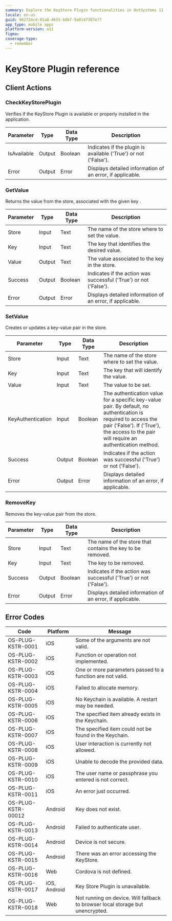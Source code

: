 ```yaml
---
summary: Explore the KeyStore Plugin functionalities in OutSystems 11 (O11), including client actions, and error handling.
locale: en-us
guid: 962724cd-01a8-4655-b8bf-9a0147387e77
app_type: mobile apps
platform-version: o11
figma:
coverage-type:
  - remember
---
```


# KeyStore Plugin reference

## Client Actions

### CheckKeyStorePlugin

Verifies if the KeyStore Plugin is available or properly installed in the application.

Parameter|Type|Data Type|Description
-|-|-|-
IsAvailable|Output|Boolean|Indicates if the plugin is available ('True') or not ('False').
Error|Output|Error|Displays detailed information of an error, if applicable.

### GetValue

Returns the value from the store, associated with the given key .

Parameter|Type|Data Type|Description
-|-|-|-
Store|Input|Text|The name of the store where to set the value.
Key|Input|Text|The key that identifies the desired value.
Value|Output|Text|The value associated to the key in the store.
Success|Output|Boolean|Indicates if the action was successful ('True') or not ('False').
Error|Output|Error|Displays detailed information of an error, if applicable.

### SetValue

Creates or updates a key-value pair in the store.

Parameter|Type|Data Type|Description
-|-|-|-
Store|Input|Text|The name of the store where to set the value.
Key|Input|Text|The key that will identify the value.
Value|Input|Text|The value to be set.
KeyAuthentication|Input|Boolean|The authentication value for a specific key-value pair. By default, no authentication is required to access the pair ('False'). If ('True'), the access to the pair will require an authentication method.
Success|Output|Boolean|Indicates if the action was successful ('True') or not ('False').
Error|Output|Error|Displays detailed information of an error, if applicable.

### RemoveKey

Removes the key-value pair from the store.

Parameter|Type|Data Type|Description
-|-|-|-
Store|Input|Text|The name of the store that contains the key to be removed.
Key|Input|Text|The key to be removed.
Success|Output|Boolean|Indicates if the action was successful ('True') or not ('False').
Error|Output|Error|Displays detailed information of an error, if applicable.

## Error Codes

Code|Platform|Message
-|-|-
OS-PLUG-KSTR-0001|iOS|Some of the arguments are not valid.
OS-PLUG-KSTR-0002|iOS|Function or operation not implemented.
OS-PLUG-KSTR-0003|iOS|One or more parameters passed to a function are not valid.
OS-PLUG-KSTR-0004|iOS|Failed to allocate memory.
OS-PLUG-KSTR-0005|iOS|No Keychain is available. A restart may be needed.
OS-PLUG-KSTR-0006|iOS|The specified item already exists in the Keychain.
OS-PLUG-KSTR-0007|iOS|The specified item could not be found in the Keychain.
OS-PLUG-KSTR-0008|iOS|User interaction is currently not allowed.
OS-PLUG-KSTR-0009|iOS|Unable to decode the provided data.
OS-PLUG-KSTR-0010|iOS|The user name or passphrase you entered is not correct.
OS-PLUG-KSTR-0011|iOS|An error just occurred.
OS-PLUG-KSTR-00012|Android|Key does not exist.
OS-PLUG-KSTR-0013|Android|Failed to authenticate user.
OS-PLUG-KSTR-0014|Android|Device is not secure.
OS-PLUG-KSTR-0015|Android|There was an error accessing the KeyStore.
OS-PLUG-KSTR-0016|Web|Cordova is not defined.
OS-PLUG-KSTR-0017|iOS, Android|Key Store Plugin is unavailable.
OS-PLUG-KSTR-0018|Web|Not running on device. Will fallback to browser local storage but unencrypted.
